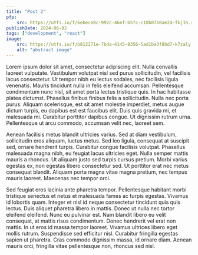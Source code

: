 ```yaml
---
title: "Post 2"
pfp:
    src: https://utfs.io/f/6ebece8c-992c-46ef-b5fc-c18b07b0ae24-fkj1h.svg
publishDate: 2024-06-02
tags: ["development", "react"]
image:
    src: https://utfs.io/f/b812271e-7bda-4145-8356-5ad1ba3f8bd7-k7zaly.jpg
    alt: "abstract image"
---
```


Lorem ipsum dolor sit amet, consectetur adipiscing elit. Nulla convallis laoreet vulputate. Vestibulum volutpat nisl sed purus sollicitudin, vel facilisis lacus consectetur. Ut tempor nibh eu lectus sodales, nec facilisis ligula venenatis. Mauris tincidunt nulla in felis eleifend accumsan. Pellentesque condimentum nunc nisl, sit amet porta lectus tristique quis. In hac habitasse platea dictumst. Phasellus finibus finibus felis a sollicitudin. Nulla nec porta purus. Aliquam scelerisque, est sit amet molestie imperdiet, metus augue dictum turpis, eu dapibus est est faucibus elit. Duis quis gravida mi, et malesuada mi. Curabitur porttitor dapibus congue. Ut dignissim rutrum urna. Pellentesque ut arcu commodo, accumsan velit nec, laoreet sem.

Aenean facilisis metus blandit ultricies varius. Sed at diam vestibulum, sollicitudin eros aliquam, luctus metus. Sed leo ligula, consequat at suscipit sed, ornare hendrerit turpis. Curabitur congue facilisis volutpat. Phasellus malesuada magna nibh, eu feugiat lacus ultricies eget. Nulla semper mattis mauris a rhoncus. Ut aliquam justo sed turpis cursus pretium. Morbi varius egestas ex, non egestas libero consectetur sed. Ut porttitor erat nec metus consequat blandit. Aliquam porta magna vitae magna pretium, nec tempus mauris laoreet. Maecenas nec tempor orci.

Sed feugiat eros lacinia ante pharetra tempor. Pellentesque habitant morbi tristique senectus et netus et malesuada fames ac turpis egestas. Vivamus id lobortis quam. Integer et nisl id neque consectetur tincidunt quis quis lectus. Duis aliquet pharetra libero in mattis. Donec ut nulla nec tortor eleifend eleifend. Nunc eu pulvinar est. Nam blandit libero eu velit consequat, at mattis risus condimentum. Donec hendrerit vel erat non mattis. In ut eros id massa tempor laoreet. Vivamus ultrices libero eget mollis rutrum. Suspendisse sed efficitur nisl. Curabitur fringilla egestas sapien ut pharetra. Cras commodo dignissim massa, id ornare diam. Aenean mauris orci, fringilla vitae pellentesque non, rhoncus sed nisl.
